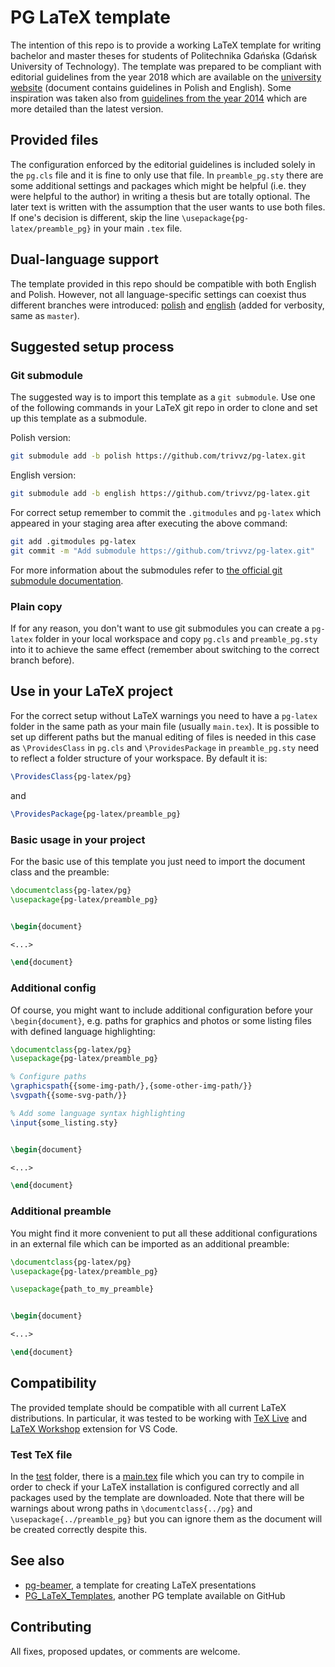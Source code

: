 # PG LaTeX template

The intention of this repo is to provide a working LaTeX template for writing bachelor and master theses for students of Politechnika Gdańska (Gdańsk University of Technology).
The template was prepared to be compliant with editorial guidelines from the year 2018 which are available on the [university website](https://pg.edu.pl/documents/8597924/15531473/ZR%2022-2018) (document contains guidelines in Polish and English).
Some inspiration was taken also from [guidelines from the year 2014](https://eti.pg.edu.pl/documents/1115629/0/zarz%C4%85dzenie%20wytyczne%20pracy) which are more detailed than the latest version.

## Provided files

The configuration enforced by the editorial guidelines is included solely in the `pg.cls` file and it is fine to only use that file.
In `preamble_pg.sty` there are some additional settings and packages which might be helpful (i.e. they were helpful to the author) in writing a thesis but are totally optional.
The later text is written with the assumption that the user wants to use both files.
If one's decision is different, skip the line `\usepackage{pg-latex/preamble_pg}` in your main `.tex` file.

## Dual-language support

The template provided in this repo should be compatible with both English and Polish.
However, not all language-specific settings can coexist thus different branches were introduced: [polish](https://github.com/trivvz/pg-latex/tree/polish) and [english](https://github.com/trivvz/pg-latex/tree/english) (added for verbosity, same as `master`).

## Suggested setup process

### Git submodule

The suggested way is to import this template as a `git submodule`.
Use one of the following commands in your LaTeX git repo in order to clone and set up this template as a submodule.

Polish version:

```bash
git submodule add -b polish https://github.com/trivvz/pg-latex.git
```

English version:

```bash
git submodule add -b english https://github.com/trivvz/pg-latex.git
```

For correct setup remember to commit the `.gitmodules` and `pg-latex` which appeared in your staging area after executing the above command:

```bash
git add .gitmodules pg-latex
git commit -m "Add submodule https://github.com/trivvz/pg-latex.git"
```

For more information about the submodules refer to [the official git submodule documentation](https://git-scm.com/docs/git-submodule).

### Plain copy

If for any reason, you don't want to use git submodules you can create a `pg-latex` folder in your local workspace and copy `pg.cls` and `preamble_pg.sty` into it to achieve the same effect (remember about switching to the correct branch before). 

## Use in your LaTeX project

For the correct setup without LaTeX warnings you need to have a `pg-latex` folder in the same path as your main file (usually `main.tex`).
It is possible to set up different paths but the manual editing  of files is needed in this case as `\ProvidesClass` in `pg.cls` and `\ProvidesPackage` in `preamble_pg.sty` need to reflect a folder structure of your workspace.
By default it is:

```tex
\ProvidesClass{pg-latex/pg}
```
and

```tex
\ProvidesPackage{pg-latex/preamble_pg}
```

### Basic usage in your project

For the basic use of this template you just need to import the document class and the preamble:

```tex
\documentclass{pg-latex/pg}
\usepackage{pg-latex/preamble_pg}


\begin{document}

<...>

\end{document}
```

### Additional config

Of course, you might want to include additional configuration before your `\begin{document}`, e.g. paths for graphics and photos or some listing files with defined language highlighting:

```tex
\documentclass{pg-latex/pg}
\usepackage{pg-latex/preamble_pg}

% Configure paths
\graphicspath{{some-img-path/},{some-other-img-path/}}
\svgpath{{some-svg-path/}}

% Add some language syntax highlighting
\input{some_listing.sty}


\begin{document}

<...>

\end{document}
```

### Additional preamble

You might find it more convenient to put all these additional configurations in an external file which can be imported as an additional preamble:

```tex
\documentclass{pg-latex/pg}
\usepackage{pg-latex/preamble_pg}

\usepackage{path_to_my_preamble}


\begin{document}

<...>

\end{document}
```

## Compatibility

The provided template should be compatible with all current LaTeX distributions.
In particular, it was tested to be working with [TeX Live](https://tug.org/texlive/) and [LaTeX Workshop](https://github.com/James-Yu/LaTeX-Workshop) extension for VS Code.

### Test TeX file

In the [test](test/) folder, there is a [main.tex](test/main.tex) file which you can try to compile in order to check if your LaTeX installation is configured correctly and all packages used by the template are downloaded.
Note that there will be warnings about wrong paths in `\documentclass{../pg}` and `\usepackage{../preamble_pg}` but you can ignore them as the document will be created correctly despite this.

## See also
- [pg-beamer](https://github.com/jachoo/pg-beamer), a template for creating LaTeX presentations
- [PG_LaTeX_Templates](https://github.com/splaw1k/PG_LaTeX_Templates), another PG template available on GitHub

## Contributing

All fixes, proposed updates, or comments are welcome.
